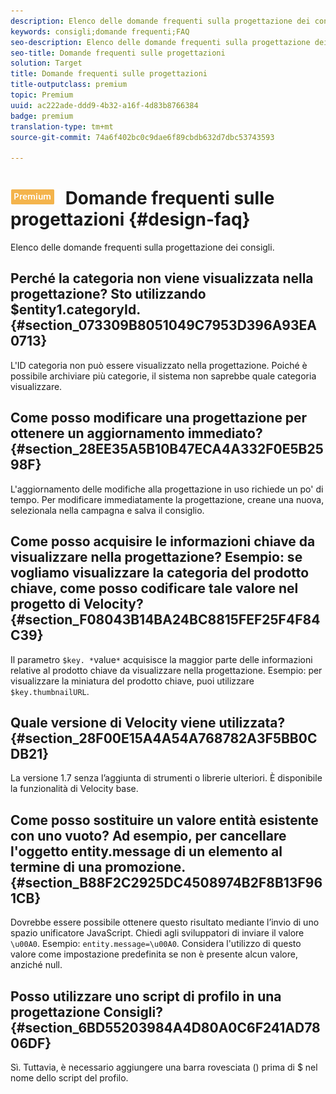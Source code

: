 ```yaml
---
description: Elenco delle domande frequenti sulla progettazione dei consigli.
keywords: consigli;domande frequenti;FAQ
seo-description: Elenco delle domande frequenti sulla progettazione dei consigli.
seo-title: Domande frequenti sulle progettazioni
solution: Target
title: Domande frequenti sulle progettazioni
title-outputclass: premium
topic: Premium
uuid: ac222ade-ddd9-4b32-a16f-4d83b8766384
badge: premium
translation-type: tm+mt
source-git-commit: 74a6f402bc0c9dae6f89cbdb632d7dbc53743593

---
```



# ![PREMIUM](/help/assets/premium.png) Domande frequenti sulle progettazioni {#design-faq}

Elenco delle domande frequenti sulla progettazione dei consigli.

## Perché la categoria non viene visualizzata nella progettazione? Sto utilizzando $entity1.categoryId. {#section_073309B8051049C7953D396A93EA0713}

L&#39;ID categoria non può essere visualizzato nella progettazione. Poiché è possibile archiviare più categorie, il sistema non saprebbe quale categoria visualizzare.

## Come posso modificare una progettazione per ottenere un aggiornamento immediato?  {#section_28EE35A5B10B47ECA4A332F0E5B2598F}

L&#39;aggiornamento delle modifiche alla progettazione in uso richiede un po&#39; di tempo. Per modificare immediatamente la progettazione, creane una nuova, selezionala nella campagna e salva il consiglio.

## Come posso acquisire le informazioni chiave da visualizzare nella progettazione? Esempio: se vogliamo visualizzare la categoria del prodotto chiave, come posso codificare tale valore nel progetto di Velocity?  {#section_F08043B14BA24BC8815FEF25F4F84C39}

Il parametro `$key. *`value`*` acquisisce la maggior parte delle informazioni relative al prodotto chiave da visualizzare nella progettazione. Esempio: per visualizzare la miniatura del prodotto chiave, puoi utilizzare `$key.thumbnailURL`.

## Quale versione di Velocity viene utilizzata? {#section_28F00E15A4A54A768782A3F5BB0CDB21}

La versione 1.7 senza l’aggiunta di strumenti o librerie ulteriori. È disponibile la funzionalità di Velocity base.

## Come posso sostituire un valore entità esistente con uno vuoto? Ad esempio, per cancellare l&#39;oggetto entity.message di un elemento al termine di una promozione. {#section_B88F2C2925DC4508974B2F8B13F961CB}

Dovrebbe essere possibile ottenere questo risultato mediante l’invio di uno spazio unificatore JavaScript. Chiedi agli sviluppatori di inviare il valore `\u00A0`. Esempio: `entity.message=\u00A0`. Considera l&#39;utilizzo di questo valore come impostazione predefinita se non è presente alcun valore, anziché null.

## Posso utilizzare uno script di profilo in una progettazione Consigli? {#section_6BD55203984A4D80A0C6F241AD7806DF}

Sì. Tuttavia, è necessario aggiungere una barra rovesciata (\) prima di $ nel nome dello script del profilo.
